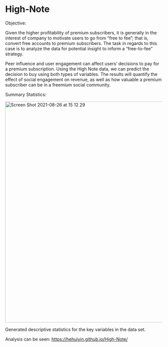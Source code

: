 # High-Note
Objective:

  Given the higher profitability of premium subscribers, it is generally in the interest of company to motivate users to go from “free to fee”; that is, convert free accounts to premium subscribers. The task in regards to this case is to analyze the data for potential insight to inform a “free-to-fee” strategy.

  Peer influence and user engagement can affect users’ decisions to pay for a premium subscription. Using the High Note data, we can predict the decision to buy using both types of variables. The results will quantify the effect of social engagement on revenue, as well as how valuable a premium subscriber can be in a freemium social community.

Summary Statistics:

  <img width="708" alt="Screen Shot 2021-08-26 at 15 12 29" src="https://user-images.githubusercontent.com/73683982/131042902-59b67c60-c41b-4117-b51a-83d1c6c950ed.png">
  
  Generated descriptive statistics for the key variables in the data set.





Analysis can be seen:
https://hehuiyin.github.io/High-Note/
